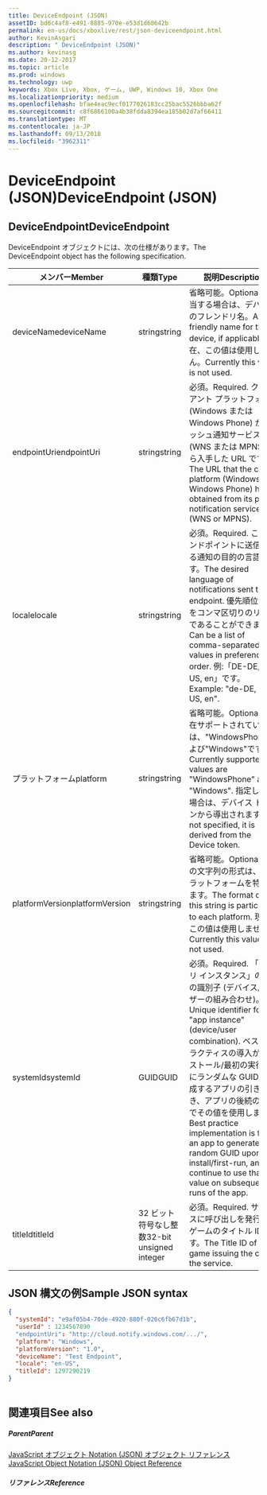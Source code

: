```yaml
---
title: DeviceEndpoint (JSON)
assetID: bd6c4af8-e491-8885-970e-e53d1d60642b
permalink: en-us/docs/xboxlive/rest/json-deviceendpoint.html
author: KevinAsgari
description: " DeviceEndpoint (JSON)"
ms.author: kevinasg
ms.date: 20-12-2017
ms.topic: article
ms.prod: windows
ms.technology: uwp
keywords: Xbox Live, Xbox, ゲーム, UWP, Windows 10, Xbox One
ms.localizationpriority: medium
ms.openlocfilehash: bfae4eac9ecf0177026183cc25bac5526bbba62f
ms.sourcegitcommit: c8f6866100a4b38fdda8394ea185b02d7af66411
ms.translationtype: MT
ms.contentlocale: ja-JP
ms.lasthandoff: 09/13/2018
ms.locfileid: "3962311"
---
```

# <a name="deviceendpoint-json"></a><span data-ttu-id="b4d03-104">DeviceEndpoint (JSON)</span><span class="sxs-lookup"><span data-stu-id="b4d03-104">DeviceEndpoint (JSON)</span></span>
 
<a id="ID4EO"></a>

 
## <a name="deviceendpoint"></a><span data-ttu-id="b4d03-105">DeviceEndpoint</span><span class="sxs-lookup"><span data-stu-id="b4d03-105">DeviceEndpoint</span></span>
 
<span data-ttu-id="b4d03-106">DeviceEndpoint オブジェクトには、次の仕様があります。</span><span class="sxs-lookup"><span data-stu-id="b4d03-106">The DeviceEndpoint object has the following specification.</span></span>
 
| <span data-ttu-id="b4d03-107">メンバー</span><span class="sxs-lookup"><span data-stu-id="b4d03-107">Member</span></span>| <span data-ttu-id="b4d03-108">種類</span><span class="sxs-lookup"><span data-stu-id="b4d03-108">Type</span></span>| <span data-ttu-id="b4d03-109">説明</span><span class="sxs-lookup"><span data-stu-id="b4d03-109">Description</span></span>| 
| --- | --- | --- | 
| <span data-ttu-id="b4d03-110">deviceName</span><span class="sxs-lookup"><span data-stu-id="b4d03-110">deviceName</span></span>| <span data-ttu-id="b4d03-111">string</span><span class="sxs-lookup"><span data-stu-id="b4d03-111">string</span></span>| <span data-ttu-id="b4d03-112">省略可能。</span><span class="sxs-lookup"><span data-stu-id="b4d03-112">Optional.</span></span> <span data-ttu-id="b4d03-113">該当する場合は、デバイスのフレンドリ名。</span><span class="sxs-lookup"><span data-stu-id="b4d03-113">A friendly name for the device, if applicable.</span></span> <span data-ttu-id="b4d03-114">現在、この値は使用しません。</span><span class="sxs-lookup"><span data-stu-id="b4d03-114">Currently this value is not used.</span></span>| 
| <span data-ttu-id="b4d03-115">endpointUri</span><span class="sxs-lookup"><span data-stu-id="b4d03-115">endpointUri</span></span>| <span data-ttu-id="b4d03-116">string</span><span class="sxs-lookup"><span data-stu-id="b4d03-116">string</span></span>| <span data-ttu-id="b4d03-117">必須。</span><span class="sxs-lookup"><span data-stu-id="b4d03-117">Required.</span></span> <span data-ttu-id="b4d03-118">クライアント プラットフォーム (Windows または Windows Phone) が、プッシュ通知サービス (WNS または MPNS) から入手した URL です。</span><span class="sxs-lookup"><span data-stu-id="b4d03-118">The URL that the client platform (Windows or Windows Phone) has obtained from its push notification service (WNS or MPNS).</span></span>| 
| <span data-ttu-id="b4d03-119">locale</span><span class="sxs-lookup"><span data-stu-id="b4d03-119">locale</span></span>| <span data-ttu-id="b4d03-120">string</span><span class="sxs-lookup"><span data-stu-id="b4d03-120">string</span></span>| <span data-ttu-id="b4d03-121">必須。</span><span class="sxs-lookup"><span data-stu-id="b4d03-121">Required.</span></span> <span data-ttu-id="b4d03-122">このエンドポイントに送信される通知の目的の言語です。</span><span class="sxs-lookup"><span data-stu-id="b4d03-122">The desired language of notifications sent to this endpoint.</span></span> <span data-ttu-id="b4d03-123">優先順位の値をコンマ区切りのリストであることができます。</span><span class="sxs-lookup"><span data-stu-id="b4d03-123">Can be a list of comma-separated values in preference order.</span></span> <span data-ttu-id="b4d03-124">例:「DE-DE, EN-US, en」です。</span><span class="sxs-lookup"><span data-stu-id="b4d03-124">Example: "de-DE, en-US, en".</span></span>| 
| <span data-ttu-id="b4d03-125">プラットフォーム</span><span class="sxs-lookup"><span data-stu-id="b4d03-125">platform</span></span>| <span data-ttu-id="b4d03-126">string</span><span class="sxs-lookup"><span data-stu-id="b4d03-126">string</span></span>| <span data-ttu-id="b4d03-127">省略可能。</span><span class="sxs-lookup"><span data-stu-id="b4d03-127">Optional.</span></span> <span data-ttu-id="b4d03-128">現在サポートされている値は、"WindowsPhone"および"Windows"です。</span><span class="sxs-lookup"><span data-stu-id="b4d03-128">Currently supported values are "WindowsPhone" and "Windows".</span></span> <span data-ttu-id="b4d03-129">指定しない場合は、デバイス トークンから導出されます。</span><span class="sxs-lookup"><span data-stu-id="b4d03-129">If not specified, it is derived from the Device token.</span></span>| 
| <span data-ttu-id="b4d03-130">platformVersion</span><span class="sxs-lookup"><span data-stu-id="b4d03-130">platformVersion</span></span>| <span data-ttu-id="b4d03-131">string</span><span class="sxs-lookup"><span data-stu-id="b4d03-131">string</span></span>| <span data-ttu-id="b4d03-132">省略可能。</span><span class="sxs-lookup"><span data-stu-id="b4d03-132">Optional.</span></span> <span data-ttu-id="b4d03-133">この文字列の形式は、各プラットフォームを特定します。</span><span class="sxs-lookup"><span data-stu-id="b4d03-133">The format of this string is particular to each platform.</span></span> <span data-ttu-id="b4d03-134">現在、この値は使用しません。</span><span class="sxs-lookup"><span data-stu-id="b4d03-134">Currently this value is not used.</span></span>| 
| <span data-ttu-id="b4d03-135">systemId</span><span class="sxs-lookup"><span data-stu-id="b4d03-135">systemId</span></span>| <span data-ttu-id="b4d03-136">GUID</span><span class="sxs-lookup"><span data-stu-id="b4d03-136">GUID</span></span>| <span data-ttu-id="b4d03-137">必須。</span><span class="sxs-lookup"><span data-stu-id="b4d03-137">Required.</span></span> <span data-ttu-id="b4d03-138">「アプリ インスタンス」の一意の識別子 (デバイス/ユーザーの組み合わせ)。</span><span class="sxs-lookup"><span data-stu-id="b4d03-138">Unique identifier for the "app instance" (device/user combination).</span></span> <span data-ttu-id="b4d03-139">ベスト プラクティスの導入がインストール/最初の実行時にランダムな GUID を生成するアプリの引き続き、アプリの後続の実行でその値を使用します。</span><span class="sxs-lookup"><span data-stu-id="b4d03-139">Best practice implementation is for an app to generate a random GUID upon install/first-run, and continue to use that value on subsequent runs of the app.</span></span>| 
| <span data-ttu-id="b4d03-140">titleId</span><span class="sxs-lookup"><span data-stu-id="b4d03-140">titleId</span></span>| <span data-ttu-id="b4d03-141">32 ビット符号なし整数</span><span class="sxs-lookup"><span data-stu-id="b4d03-141">32-bit unsigned integer</span></span>| <span data-ttu-id="b4d03-142">必須。</span><span class="sxs-lookup"><span data-stu-id="b4d03-142">Required.</span></span> <span data-ttu-id="b4d03-143">サービスに呼び出しを発行するゲームのタイトル ID です。</span><span class="sxs-lookup"><span data-stu-id="b4d03-143">The Title ID of the game issuing the call to the service.</span></span>| 
  
<a id="ID4EGD"></a>

 
## <a name="sample-json-syntax"></a><span data-ttu-id="b4d03-144">JSON 構文の例</span><span class="sxs-lookup"><span data-stu-id="b4d03-144">Sample JSON syntax</span></span>
 

```json
{
  "systemId": "e9af05b4-70de-4920-880f-026c6fb67d1b",
  "userId" : 1234567890
  "endpointUri": "http://cloud.notify.windows.com/.../",
  "platform": "Windows",
  "platformVersion": "1.0",
  "deviceName": "Test Endpoint",
  "locale": "en-US",
  "titleId": 1297290219
}
    
```

  
<a id="ID4EPD"></a>

 
## <a name="see-also"></a><span data-ttu-id="b4d03-145">関連項目</span><span class="sxs-lookup"><span data-stu-id="b4d03-145">See also</span></span>
 
<a id="ID4ERD"></a>

 
##### <a name="parent"></a><span data-ttu-id="b4d03-146">Parent</span><span class="sxs-lookup"><span data-stu-id="b4d03-146">Parent</span></span> 

[<span data-ttu-id="b4d03-147">JavaScript オブジェクト Notation (JSON) オブジェクト リファレンス</span><span class="sxs-lookup"><span data-stu-id="b4d03-147">JavaScript Object Notation (JSON) Object Reference</span></span>](atoc-xboxlivews-reference-json.md)

  
<a id="ID4E4D"></a>

 
##### <a name="reference"></a><span data-ttu-id="b4d03-148">リファレンス</span><span class="sxs-lookup"><span data-stu-id="b4d03-148">Reference</span></span>   